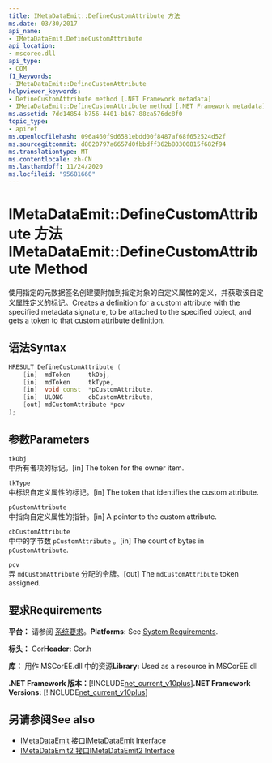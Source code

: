 ```yaml
---
title: IMetaDataEmit::DefineCustomAttribute 方法
ms.date: 03/30/2017
api_name:
- IMetaDataEmit.DefineCustomAttribute
api_location:
- mscoree.dll
api_type:
- COM
f1_keywords:
- IMetaDataEmit::DefineCustomAttribute
helpviewer_keywords:
- DefineCustomAttribute method [.NET Framework metadata]
- IMetaDataEmit::DefineCustomAttribute method [.NET Framework metadata]
ms.assetid: 7dd14854-b756-4401-b167-88ca576dc8f0
topic_type:
- apiref
ms.openlocfilehash: 096a460f9d6581ebdd00f8487af68f652524d52f
ms.sourcegitcommit: d8020797a6657d0fbbdff362b80300815f682f94
ms.translationtype: MT
ms.contentlocale: zh-CN
ms.lasthandoff: 11/24/2020
ms.locfileid: "95681660"
---
```

# <a name="imetadataemitdefinecustomattribute-method"></a><span data-ttu-id="93405-102">IMetaDataEmit::DefineCustomAttribute 方法</span><span class="sxs-lookup"><span data-stu-id="93405-102">IMetaDataEmit::DefineCustomAttribute Method</span></span>

<span data-ttu-id="93405-103">使用指定的元数据签名创建要附加到指定对象的自定义属性的定义，并获取该自定义属性定义的标记。</span><span class="sxs-lookup"><span data-stu-id="93405-103">Creates a definition for a custom attribute with the specified metadata signature, to be attached to the specified object, and gets a token to that custom attribute definition.</span></span>  
  
## <a name="syntax"></a><span data-ttu-id="93405-104">语法</span><span class="sxs-lookup"><span data-stu-id="93405-104">Syntax</span></span>  
  
```cpp  
HRESULT DefineCustomAttribute (
    [in]  mdToken     tkObj,
    [in]  mdToken     tkType,
    [in]  void const  *pCustomAttribute,
    [in]  ULONG       cbCustomAttribute,
    [out] mdCustomAttribute *pcv
);  
```  
  
## <a name="parameters"></a><span data-ttu-id="93405-105">参数</span><span class="sxs-lookup"><span data-stu-id="93405-105">Parameters</span></span>  

 `tkObj`  
 <span data-ttu-id="93405-106">中所有者项的标记。</span><span class="sxs-lookup"><span data-stu-id="93405-106">[in] The token for the owner item.</span></span>  
  
 `tkType`  
 <span data-ttu-id="93405-107">中标识自定义属性的标记。</span><span class="sxs-lookup"><span data-stu-id="93405-107">[in] The token that identifies the custom attribute.</span></span>  
  
 `pCustomAttribute`  
 <span data-ttu-id="93405-108">中指向自定义属性的指针。</span><span class="sxs-lookup"><span data-stu-id="93405-108">[in] A pointer to the custom attribute.</span></span>  
  
 `cbCustomAttribute`  
 <span data-ttu-id="93405-109">中中的字节数 `pCustomAttribute` 。</span><span class="sxs-lookup"><span data-stu-id="93405-109">[in] The count of bytes in `pCustomAttribute`.</span></span>  
  
 `pcv`  
 <span data-ttu-id="93405-110">弄 `mdCustomAttribute` 分配的令牌。</span><span class="sxs-lookup"><span data-stu-id="93405-110">[out] The `mdCustomAttribute` token assigned.</span></span>  
  
## <a name="requirements"></a><span data-ttu-id="93405-111">要求</span><span class="sxs-lookup"><span data-stu-id="93405-111">Requirements</span></span>  

 <span data-ttu-id="93405-112">**平台：** 请参阅 [系统要求](../../get-started/system-requirements.md)。</span><span class="sxs-lookup"><span data-stu-id="93405-112">**Platforms:** See [System Requirements](../../get-started/system-requirements.md).</span></span>  
  
 <span data-ttu-id="93405-113">**标头：** Cor</span><span class="sxs-lookup"><span data-stu-id="93405-113">**Header:** Cor.h</span></span>  
  
 <span data-ttu-id="93405-114">**库：** 用作 MSCorEE.dll 中的资源</span><span class="sxs-lookup"><span data-stu-id="93405-114">**Library:** Used as a resource in MSCorEE.dll</span></span>  
  
 <span data-ttu-id="93405-115">**.NET Framework 版本：**[!INCLUDE[net_current_v10plus](../../../../includes/net-current-v10plus-md.md)]</span><span class="sxs-lookup"><span data-stu-id="93405-115">**.NET Framework Versions:** [!INCLUDE[net_current_v10plus](../../../../includes/net-current-v10plus-md.md)]</span></span>  
  
## <a name="see-also"></a><span data-ttu-id="93405-116">另请参阅</span><span class="sxs-lookup"><span data-stu-id="93405-116">See also</span></span>

- [<span data-ttu-id="93405-117">IMetaDataEmit 接口</span><span class="sxs-lookup"><span data-stu-id="93405-117">IMetaDataEmit Interface</span></span>](imetadataemit-interface.md)
- [<span data-ttu-id="93405-118">IMetaDataEmit2 接口</span><span class="sxs-lookup"><span data-stu-id="93405-118">IMetaDataEmit2 Interface</span></span>](imetadataemit2-interface.md)
